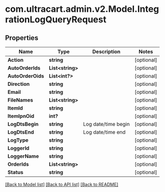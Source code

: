 # com.ultracart.admin.v2.Model.IntegrationLogQueryRequest
## Properties

Name | Type | Description | Notes
------------ | ------------- | ------------- | -------------
**Action** | **string** |  | [optional] 
**AutoOrderIds** | **List&lt;string&gt;** |  | [optional] 
**AutoOrderOids** | **List&lt;int?&gt;** |  | [optional] 
**Direction** | **string** |  | [optional] 
**Email** | **string** |  | [optional] 
**FileNames** | **List&lt;string&gt;** |  | [optional] 
**ItemId** | **string** |  | [optional] 
**ItemIpnOid** | **int?** |  | [optional] 
**LogDtsBegin** | **string** | Log date/time begin | [optional] 
**LogDtsEnd** | **string** | Log date/time end | [optional] 
**LogType** | **string** |  | [optional] 
**LoggerId** | **string** |  | [optional] 
**LoggerName** | **string** |  | [optional] 
**OrderIds** | **List&lt;string&gt;** |  | [optional] 
**Status** | **string** |  | [optional] 


[[Back to Model list]](../README.md#documentation-for-models) [[Back to API list]](../README.md#documentation-for-api-endpoints) [[Back to README]](../README.md)


